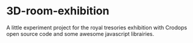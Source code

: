 # 3D-room-exhibition
A little experiment project for the royal tresories exhibition with Crodops open source code and some awesome javascript librairies.
